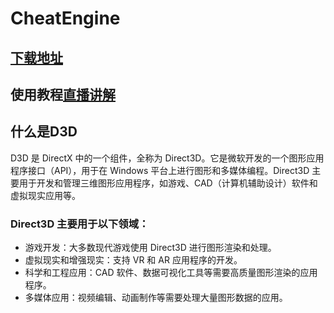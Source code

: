 # CheatEngine

## [下载地址](https://www.cheatengine.org/)

## 使用教程[直播讲解](https://forum.deelmind.com/)

## 什么是D3D

D3D 是 DirectX 中的一个组件，全称为 Direct3D。它是微软开发的一个图形应用程序接口（API），用于在 Windows 平台上进行图形和多媒体编程。Direct3D 主要用于开发和管理三维图形应用程序，如游戏、CAD（计算机辅助设计）软件和虚拟现实应用等。

### Direct3D 主要用于以下领域：

* 游戏开发：大多数现代游戏使用 Direct3D 进行图形渲染和处理。
* 虚拟现实和增强现实：支持 VR 和 AR 应用程序的开发。
* 科学和工程应用：CAD 软件、数据可视化工具等需要高质量图形渲染的应用程序。
* 多媒体应用：视频编辑、动画制作等需要处理大量图形数据的应用。

<DocsAD/>